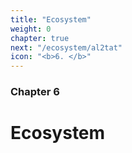 ```yaml
---
title: "Ecosystem"
weight: 0
chapter: true
next: "/ecosystem/al2tat"
icon: "<b>6. </b>"
---
```


### Chapter 6

# Ecosystem
